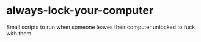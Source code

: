 # always-lock-your-computer
Small scripts to run when someone leaves their computer unlocked to fuck with them

